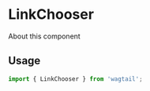 # LinkChooser

About this component

## Usage

```javascript
import { LinkChooser } from 'wagtail';
```
